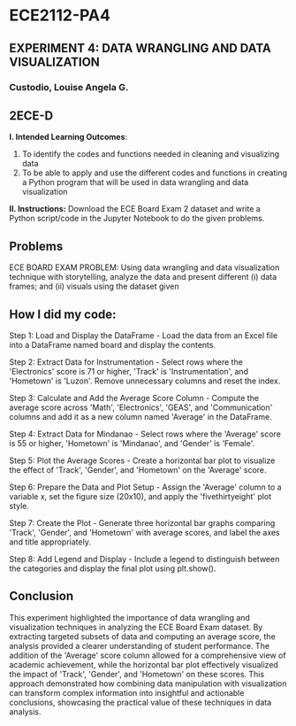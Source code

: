# ECE2112-PA4
## EXPERIMENT 4: DATA WRANGLING AND DATA VISUALIZATION

### Custodio, Louise Angela G.
## 2ECE-D

**I. Intended Learning Outcomes**:
1. To identify the codes and functions needed in cleaning and visualizing data
2. To be able to apply and use the different codes and functions in creating a Python program that will be used in data wrangling and data visualization

**II. Instructions:**
Download the ECE Board Exam 2 dataset and write a Python script/code in the Jupyter Notebook to do the given problems.

## Problems
ECE BOARD EXAM PROBLEM: Using data wrangling and data visualization technique with storytelling, analyze the data and present different (i) data frames; and (ii) visuals using the dataset given

## How I did my code:

Step 1: Load and Display the DataFrame - Load the data from an Excel file into a DataFrame named board and display the contents.

Step 2: Extract Data for Instrumentation - Select rows where the 'Electronics' score is 71 or higher, 'Track' is 'Instrumentation', and 'Hometown' is 'Luzon'. Remove unnecessary columns and reset the index.

Step 3: Calculate and Add the Average Score Column - Compute the average score across 'Math', 'Electronics', 'GEAS', and 'Communication' columns and add it as a new column named 'Average' in the DataFrame.

Step 4: Extract Data for Mindanao - Select rows where the 'Average' score is 55 or higher, 'Hometown' is 'Mindanao', and 'Gender' is 'Female'. 

Step 5: Plot the Average Scores - Create a horizontal bar plot to visualize the effect of 'Track', 'Gender', and 'Hometown' on the 'Average' score.

Step 6: Prepare the Data and Plot Setup - Assign the 'Average' column to a variable x, set the figure size (20x10), and apply the 'fivethirtyeight' plot style.

Step 7: Create the Plot - Generate three horizontal bar graphs comparing 'Track', 'Gender', and 'Hometown' with average scores, and label the axes and title appropriately.

Step 8: Add Legend and Display - Include a legend to distinguish between the categories and display the final plot using plt.show().


## Conclusion

This experiment highlighted the importance of data wrangling and visualization techniques in analyzing the ECE Board Exam dataset. By extracting targeted subsets of data and computing an average score, the analysis provided a clearer understanding of student performance. The addition of the 'Average' score column allowed for a comprehensive view of academic achievement, while the horizontal bar plot effectively visualized the impact of 'Track', 'Gender', and 'Hometown' on these scores. This approach demonstrated how combining data manipulation with visualization can transform complex information into insightful and actionable conclusions, showcasing the practical value of these techniques in data analysis.
